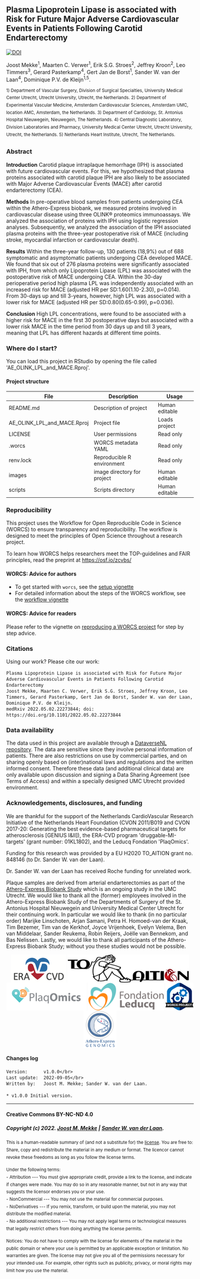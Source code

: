 ## Plasma Lipoprotein Lipase is associated with Risk for Future Major Adverse Cardiovascular Events in Patients Following Carotid Endarterectomy
[![DOI](https://zenodo.org/badge/531882977.svg)](https://zenodo.org/badge/latestdoi/531882977)

<!-- Please add a brief introduction to explain what the project is about    -->
Joost Mekke<sup>1</sup>, Maarten C. Verwer<sup>1</sup>, Erik S.G. Stroes<sup>2</sup>, Jeffrey Kroon<sup>2</sup>, Leo Timmers<sup>3</sup>, Gerard Pasterkamp<sup>4</sup>, Gert Jan de Borst<sup>1</sup>, Sander W. van der Laan<sup>4</sup>, Dominique P.V. de Kleijn<sup>1,5</sup>.
    
<sup>1) Department of Vascular Surgery, Division of Surgical Specialties, University Medical Center Utrecht, Utrecht University, Utrecht, the Netherlands. 2) Department of Experimental Vascular Medicine, Amsterdam Cardiovascular Sciences, Amsterdam UMC, location AMC, Amsterdam, the Netherlands. 3) Department of Cardiology, St. Antonius Hospital Nieuwegein, Nieuwegein, The Netherlands. 4) Central Diagnostic Laboratory, Division Laboratories and Pharmacy, University Medical Center Utrecht, Utrecht University, Utrecht, the Netherlands. 5) Netherlands Heart Institute, Utrecht, The Netherlands.</sup>

### Abstract

**Introduction** Carotid plaque intraplaque hemorrhage (IPH) is associated with future cardiovascular events. For this, we hypothesized that plasma proteins associated with carotid plaque IPH are also likely to be associated with Major Adverse Cardiovascular Events (MACE) after carotid endarterectomy (CEA).

**Methods** In pre-operative blood samples from patients undergoing CEA within the Athero-Express biobank, we measured proteins involved in cardiovascular disease using three OLINK® proteomics immunoassays. We analyzed the association of proteins with IPH using logistic regression analyses. Subsequently, we analyzed the association of the IPH associated plasma proteins with the three-year postoperative risk of MACE (including stroke, myocardial infarction or cardiovascular death).

**Results** Within the three-year follow-up, 130 patients (18,9%) out of 688 symptomatic and asymptomatic patients undergoing CEA developed MACE. We found that six out of 276 plasma proteins were significantly associated with IPH, from which only Lipoprotein Lipase (LPL) was associated with the postoperative risk of MACE undergoing CEA. Within the 30-day perioperative period high plasma LPL was independently associated with an increased risk for MACE (adjusted HR per SD:1.60(1.10-2.30), p=0.014). From 30-days up and till 3-years, however, high LPL was associated with a lower risk for MACE (adjusted HR per SD:0.80(0.65-0.99), p=0.036).

**Conclusion** High LPL concentrations, were found to be associated with a higher risk for MACE in the first 30 postoperative days but associated with a lower risk MACE in the time period from 30 days up and till 3 years, meaning that LPL has different hazards at different time points. 


### Where do I start?

You can load this project in RStudio by opening the file called 'AE_OLINK_LPL_and_MACE.Rproj'.

#### Project structure

<!--  You can add rows to this table, using "|" to separate columns.         -->
File                        | Description                 | Usage         
--------------------------- | --------------------------- | --------------
README.md                   | Description of project      | Human editable
AE_OLINK_LPL_and_MACE.Rproj | Project file                | Loads project 
LICENSE                     | User permissions            | Read only     
.worcs                      | WORCS metadata YAML         | Read only     
renv.lock                   | Reproducible R environment  | Read only     
images                      | image directory for project | Human editable
scripts                     | Scripts directory           | Human editable


<!--  You can consider adding the following to this file:                    -->
<!--  * A citation reference for your project                                -->
<!--  * Contact information for questions/comments                           -->
<!--  * How people can offer to contribute to the project                    -->
<!--  * A contributor code of conduct, https://www.contributor-covenant.org/ -->

### Reproducibility

This project uses the Workflow for Open Reproducible Code in Science (WORCS) to
ensure transparency and reproducibility. The workflow is designed to meet the
principles of Open Science throughout a research project. 

To learn how WORCS helps researchers meet the TOP-guidelines and FAIR principles,
read the preprint at https://osf.io/zcvbs/

#### WORCS: Advice for authors

* To get started with `worcs`, see the [setup vignette](https://cjvanlissa.github.io/worcs/articles/setup.html)
* For detailed information about the steps of the WORCS workflow, see the [workflow vignette](https://cjvanlissa.github.io/worcs/articles/workflow.html)

#### WORCS: Advice for readers

Please refer to the vignette on [reproducing a WORCS project]() for step by step advice.
<!-- If your project deviates from the steps outlined in the vignette on     -->
<!-- reproducing a WORCS project, please provide your own advice for         -->
<!-- readers here.                                                           -->

### Citations

Using our work? Please cite our work:

    Plasma Lipoprotein Lipase is associated with Risk for Future Major Adverse Cardiovascular Events in Patients Following Carotid Endarterectomy
    Joost Mekke, Maarten C. Verwer, Erik S.G. Stroes, Jeffrey Kroon, Leo Timmers, Gerard Pasterkamp, Gert Jan de Borst, Sander W. van der Laan, Dominique P.V. de Kleijn.
    medRxiv 2022.05.02.22273844; doi: https://doi.org/10.1101/2022.05.02.22273844


### Data availability

The data used in this project are available through a [DataverseNL repository](https://dataverse.nl/dataset.xhtml?persistentId=doi:10.34894/S8PXOJ "Replication Data for: Plasma Lipoprotein Lipase is associated with Risk for Future Major Adverse Cardiovascular Events in Patients Following Carotid Endarterectomy"). The data are sensitive since they involve personal information of patients. There are also restrictions on use by commercial parties, and on sharing openly based on (inter)national laws and regulations and the written informed consent. Therefore these data (and additional clinical data) are only available upon discussion and signing a Data Sharing Agreement (see Terms of Access) and within a specially designed UMC Utrecht provided environment. 

### Acknowledgements, disclosures, and funding

We are thankful for the support of the Netherlands CardioVascular Research Initiative of the Netherlands Heart Foundation (CVON 2011/B019 and CVON 2017-20: Generating the best evidence-based pharmaceutical targets for atherosclerosis [GENIUS I&II]), the ERA-CVD program 'druggable-MI-targets' (grant number: 01KL1802), and the Leducq Fondation 'PlaqOmics'.

Funding for this research was provided by a EU H2020 TO_AITION grant no. 848146 (to Dr. Sander W. van der Laan).

Dr. Sander W. van der Laan has received Roche funding for unrelated work.

Plaque samples are derived from arterial endarterectomies as part of the [Athero-Express Biobank Study](https://doi.org/10.1007/s10564-004-2304-6) which is an ongoing study in the UMC Utrecht. We would like to thank all the (former) employees involved in the Athero-Express Biobank Study of the Departments of Surgery of the St. Antonius Hospital Nieuwegein and University Medical Center Utrecht for their continuing work. In particular we would like to thank (in no particular order) Marijke Linschoten, Arjan Samani, Petra H. Homoed-van der Kraak, Tim Bezemer, Tim van de Kerkhof, Joyce Vrijenhoek, Evelyn Velema, Ben van Middelaar, Sander Reukema, Robin Reijers, Joëlle van Bennekom, and Bas Nelissen. Lastly, we would like to thank all participants of the Athero-Express Biobank Study; without you these studies would not be possible.

<center><a href='https://www.era-cvd.eu'><img src="images/ERA_CVD_Logo_CMYK.png" align="center" height="75"/></a> <a href='https://www.to-aition.eu'><img src="images/to_aition.png" align="center" height="75"/></a> <a href='https://www.plaqomics.com'><img src="images/leducq-logo-large.png" align="center" height="75"/></a> <a href='https://www.fondationleducq.org'><img src="images/leducq-logo-small.png" align="center" height="75"/></a> <a href='https://osf.io/zcvbs/'><img src="images/worcs_icon.png" align="center" height="75"/></a> <a href='https://www.atheroexpress.nl'><img src="images/AE_Genomics_2010.png" align="center" height="100"/></a></center>

#### Changes log

    Version:      v1.0.0</br>
    Last update:  2022-09-05</br>
    Written by:   Joost M. Mekke; Sander W. van der Laan.
        
    * v1.0.0 Initial version.

------------------------------------------------------------------------

#### Creative Commons BY-NC-ND 4.0

##### Copyright (c) 2022. [Joost M. Mekke](https://github.com/jmekke) \| [Sander W. van der Laan](https://github.com/swvanderlaan).
<sup>This is a human-readable summary of (and not a substitute for) the [license](LICENSE). You are free to: Share, copy and redistribute the material in any medium or format. The licencor cannot revoke these freedoms as long as you follow the license terms.</sup>

<sup>Under the following terms:</br></sup>
<sup>-   Attribution --- You must give appropriate credit, provide a link to the license, and indicate if changes were made. You may do so in any reasonable manner, but not in any way that suggests the licensor endorses you or your use.</br></sup>
<sup>-   NonCommercial --- You may not use the material for commercial purposes.</br></sup>
<sup>-   NoDerivatives --- If you remix, transform, or build upon the material, you may not distribute the modified material.</br></sup>
<sup>-   No additional restrictions --- You may not apply legal terms or technological measures that legally restrict others from doing anything the license permits.</sup>

<sup>Notices: You do not have to comply with the license for elements of the material in the public domain or where your use is permitted by an applicable exception or limitation. No warranties are given. The license may not give you all of the permissions necessary for your intended use. For example, other rights such as publicity, privacy, or moral rights may limit how you use the material.</sup>
